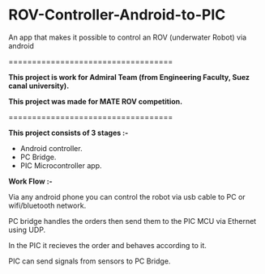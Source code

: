 # ROV-Controller-Android-to-PIC

An app that makes it possible to control an ROV (underwater Robot) via android 

===================================

**This project is work for Admiral Team (from Engineering Faculty, Suez canal university).**

**This project was made for MATE ROV competition.**

===================================

**This project consists of 3 stages :-**

   - Android controller.
   - PC Bridge.
   - PIC Microcontroller app.

**Work Flow :-**

Via any android phone you can control the robot via usb cable to PC or wifi/bluetooth network.

PC bridge handles the orders then send them to the PIC MCU via Ethernet using UDP.

In the PIC it recieves the order and behaves according to it.

PIC can send signals from sensors to PC Bridge.





